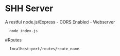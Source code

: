 # SHH Server
A restful node.js/Express - CORS Enabled - Webserver 

   ```
     node index.js
   ```
   

#Routes

  ```
    localhost:port/routes/route_name
  ```